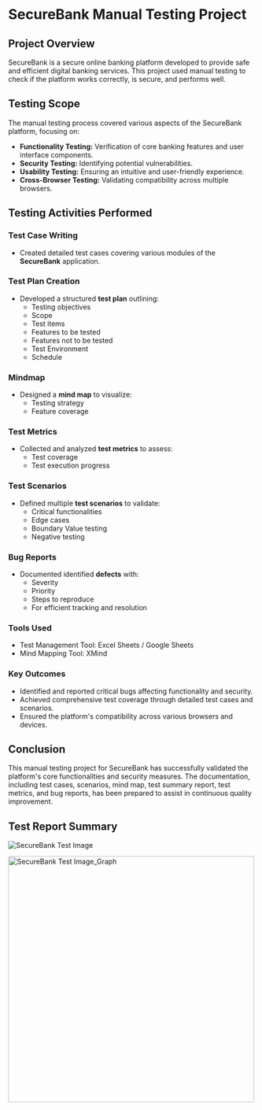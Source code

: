 # SecureBank Manual Testing Project

## Project Overview
SecureBank is a secure online banking platform developed to provide safe and efficient digital banking services. This project used manual testing to check if the platform works correctly, is secure, and performs well.



## Testing Scope
The manual testing process covered various aspects of the SecureBank platform, focusing on:
- **Functionality Testing:** Verification of core banking features and user interface components.
- **Security Testing:** Identifying potential vulnerabilities.
- **Usability Testing:** Ensuring an intuitive and user-friendly experience.
- **Cross-Browser Testing:** Validating compatibility across multiple browsers.

## Testing Activities Performed


### Test Case Writing
- Created detailed test cases covering various modules of the **SecureBank** application.

### Test Plan Creation
- Developed a structured **test plan** outlining:
  - Testing objectives
  - Scope
  - Test items
  - Features to be tested
  - Features not to be tested
  - Test Environment
  - Schedule

### Mindmap
- Designed a **mind map** to visualize:
  - Testing strategy
  - Feature coverage

### Test Metrics
- Collected and analyzed **test metrics** to assess:
  - Test coverage
  - Test execution progress

### Test Scenarios
- Defined multiple **test scenarios** to validate:
  - Critical functionalities
  - Edge cases
  - Boundary Value testing
  - Negative testing

### Bug Reports
- Documented identified **defects** with:
  - Severity
  - Priority
  - Steps to reproduce
  - For efficient tracking and resolution


### Tools Used
- Test Management Tool: Excel Sheets / Google Sheets
- Mind Mapping Tool: XMind 


### Key Outcomes
- Identified and reported critical bugs affecting functionality and security.
- Achieved comprehensive test coverage through detailed test cases and scenarios.
- Ensured the platform's compatibility across various browsers and devices.


## Conclusion
This manual testing project for SecureBank has successfully validated the platform's core functionalities and security measures. The documentation, including test cases, scenarios, mind map, test summary report, test metrics, and bug reports, has been prepared to assist in continuous quality improvement.

## Test Report Summary

![SecureBank Test Image](https://drive.google.com/uc?id=1jmW2DDJ7o5DdMslVYbFrv0yHG21jrjIm)

<img src="https://drive.google.com/uc?id=1Vk7w84RBuLYz6KOwFqZaW0XP8rtsJXyG" alt="SecureBank Test Image_Graph" width="500"/>
